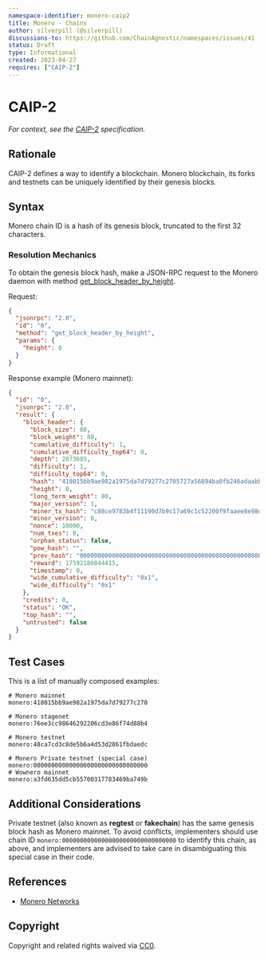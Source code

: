 ```yaml
---
namespace-identifier: monero-caip2
title: Monero - Chains
author: silverpill (@silverpill)
discussions-to: https://github.com/ChainAgnostic/namespaces/issues/41
status: Draft
type: Informational
created: 2023-04-27
requires: ["CAIP-2"]
---
```


# CAIP-2

*For context, see the [CAIP-2][] specification.*

## Rationale

CAIP-2 defines a way to identify a blockchain. Monero blockchain, its forks and testnets can be uniquely identified by their genesis blocks.

## Syntax

Monero chain ID is a hash of its genesis block, truncated to the first 32 characters.

### Resolution Mechanics

To obtain the genesis block hash, make a JSON-RPC request to the Monero daemon with method [get_block_header_by_height].

Request:

```json
{
  "jsonrpc": "2.0",
  "id": "0",
  "method": "get_block_header_by_height",
  "params": {
    "height": 0
  }
}
```

Response example (Monero mainnet):

```json
{
  "id": "0",
  "jsonrpc": "2.0",
  "result": {
    "block_header": {
      "block_size": 80,
      "block_weight": 80,
      "cumulative_difficulty": 1,
      "cumulative_difficulty_top64": 0,
      "depth": 2873685,
      "difficulty": 1,
      "difficulty_top64": 0,
      "hash": "418015bb9ae982a1975da7d79277c2705727a56894ba0fb246adaabb1f4632e3",
      "height": 0,
      "long_term_weight": 80,
      "major_version": 1,
      "miner_tx_hash": "c88ce9783b4f11190d7b9c17a69c1c52200f9faaee8e98dd07e6811175177139",
      "minor_version": 0,
      "nonce": 10000,
      "num_txes": 0,
      "orphan_status": false,
      "pow_hash": "",
      "prev_hash": "0000000000000000000000000000000000000000000000000000000000000000",
      "reward": 17592186044415,
      "timestamp": 0,
      "wide_cumulative_difficulty": "0x1",
      "wide_difficulty": "0x1"
    },
    "credits": 0,
    "status": "OK",
    "top_hash": "",
    "untrusted": false
  }
}
```

## Test Cases

This is a list of manually composed examples:

```
# Monero mainnet
monero:418015bb9ae982a1975da7d79277c270

# Monero stagenet
monero:76ee3cc98646292206cd3e86f74d88b4

# Monero testnet 
monero:48ca7cd3c8de5b6a4d53d2861fbdaedc

# Monero Private testnet (special case)
monero:00000000000000000000000000000000
# Wownero mainnet
monero:a3fd635dd5cb55700317783469ba749b
```

## Additional Considerations

Private testnet (also known as **regtest** or **fakechain**) has the same genesis block hash as Monero mainnet.
To avoid conflicts, implementers should use chain ID `monero:00000000000000000000000000000000` to identify this chain, as above, and implementers are advised to take care in disambiguating this special case in their code.

## References

- [Monero Networks][]

[CAIP-2]: https://github.com/ChainAgnostic/CAIPs/blob/master/CAIPs/caip-2.md
[get_block_header_by_height]: https://www.getmonero.org/resources/developer-guides/daemon-rpc.html#get_block_header_by_height
[Monero Networks]: https://monerodocs.org/infrastructure/networks/

## Copyright

Copyright and related rights waived via [CC0](https://creativecommons.org/publicdomain/zero/1.0/).
